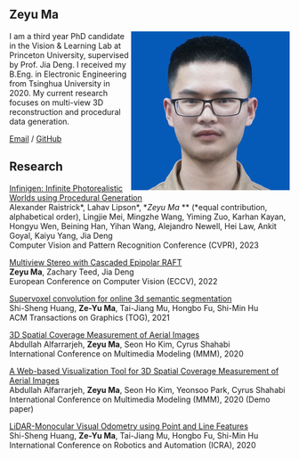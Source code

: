 ## Zeyu Ma

<img align="right" src="images/selfie.png">

I am a third year PhD candidate in the Vision & Learning Lab at Princeton University, supervised by Prof. Jia Deng. I received my B.Eng. in Electronic Engineering from Tsinghua University in 2020. My current research focuses on multi-view 3D reconstruction and procedural data generation.



[Email](mailto:zeyum@princeton.edu)  /  [GitHub](https://github.com/mazeyu)

## Research
[Infinigen: Infinite Photorealistic Worlds using Procedural Generation](https://arxiv.org/pdf/2306.09310.pdf) \
Alexander Raistrick*, Lahav Lipson*, **Zeyu Ma* ** (*equal contribution, alphabetical order), Lingjie Mei, Mingzhe Wang, Yiming Zuo, Karhan Kayan, Hongyu Wen, Beining Han, Yihan Wang, Alejandro Newell, Hei Law, Ankit Goyal, Kaiyu Yang, Jia Deng \
Computer Vision and Pattern Recognition Conference (CVPR), 2023

[Multiview Stereo with Cascaded Epipolar RAFT](https://arxiv.org/pdf/2205.04502.pdf) \
**Zeyu Ma**, Zachary Teed, Jia Deng  \
European Conference on Computer Vision (ECCV), 2022

[Supervoxel convolution for online 3d semantic segmentation](https://dl.acm.org/doi/abs/10.1145/3453485) \
Shi-Sheng Huang, **Ze-Yu Ma**, Tai-Jiang Mu, Hongbo Fu, Shi-Min Hu \
ACM Transactions on Graphics (TOG), 2021


[3D Spatial Coverage Measurement of Aerial Images](https://link.springer.com/chapter/10.1007/978-3-030-37731-1_30) \
Abdullah Alfarrarjeh, **Zeyu Ma**, Seon Ho Kim, Cyrus Shahabi \
International Conference on Multimedia Modeling (MMM), 2020

[A Web-based Visualization Tool for 3D Spatial Coverage Measurement of Aerial Images](https://link.springer.com/chapter/10.1007/978-3-030-37734-2_59) \
Abdullah Alfarrarjeh, **Zeyu Ma**, Seon Ho Kim, Yeonsoo Park, Cyrus Shahabi  \
International Conference on Multimedia Modeling (MMM), 2020 (Demo paper)

[LiDAR-Monocular Visual Odometry using Point and Line Features](https://ieeexplore.ieee.org/abstract/document/9196613) \
Shi-Sheng Huang, **Ze-Yu Ma**, Tai-Jiang Mu, Hongbo Fu, Shi-Min Hu \
International Conference on Robotics and Automation (ICRA), 2020
